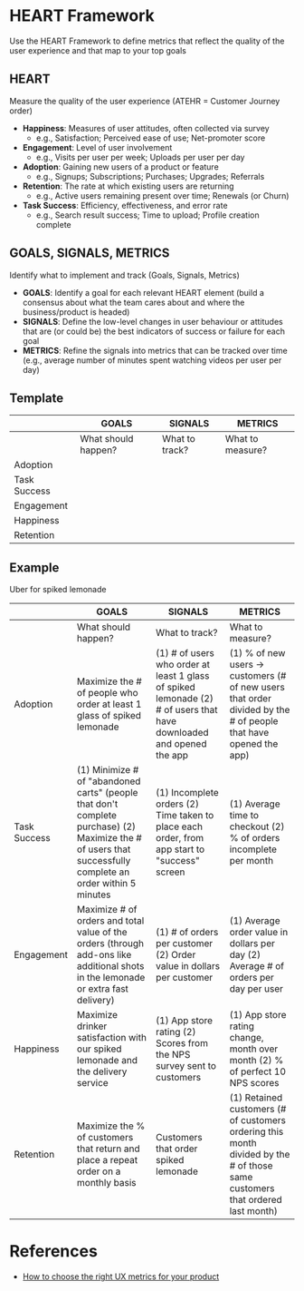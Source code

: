 # HEART Framework
Use the HEART Framework to define metrics that reflect the quality of the user experience and that map to your top goals

## HEART
Measure the quality of the user experience (ATEHR = Customer Journey order)
* **Happiness**: Measures of user attitudes, often collected via survey
    * e.g., Satisfaction; Perceived ease of use; Net-promoter score
* **Engagement**: Level of user involvement
    * e.g., Visits per user per week; Uploads per user per day
* **Adoption**: Gaining new users of a product or feature
    * e.g., Signups; Subscriptions; Purchases; Upgrades; Referrals
* **Retention**: The rate at which existing users are returning
    * e.g., Active users remaining present over time; Renewals (or Churn)
* **Task Success**: Efficiency, effectiveness, and error rate
    * e.g., Search result success; Time to upload; Profile creation complete

## GOALS, SIGNALS, METRICS
Identify what to implement and track (Goals, Signals, Metrics)
* **GOALS**: Identify a goal for each relevant HEART element (build a consensus about what the team cares about and where the business/product is headed)
* **SIGNALS**: Define the low-level changes in user behaviour or attitudes that are (or could be) the best indicators of success or failure for each goal
* **METRICS**: Refine the signals into metrics that can be tracked over time (e.g., average number of minutes spent watching videos per user per day)

## Template
|               | GOALS                 | SIGNALS           | METRICS           |
| ---           | ---                   | ---               | ---               |
|               | What should happen?   |  What to track?   | What to measure?  |
| Adoption      |                       |                   |                   |
| Task Success  |                       |                   |                   |
| Engagement    |                       |                   |                   |
| Happiness     |                       |                   |                   |
| Retention     |                       |                   |                   |

## Example
Uber for spiked lemonade

|               | GOALS                 | SIGNALS           | METRICS           |
| ---           | ---                   | ---               | ---               |
|               | What should happen?   | What to track?  | What to measure?    |
| Adoption      | Maximize the # of people who order at least 1 glass of spiked lemonade | (1) # of users who order at least 1 glass of spiked lemonade (2) # of users that have downloaded and opened the app | (1) % of new users -> customers (# of new users that order divided by the # of people that have opened the app) |
| Task Success  | (1) Minimize # of "abandoned carts" (people that don't complete purchase) (2) Maximize the # of users that successfully complete an order within 5 minutes | (1) Incomplete orders (2) Time taken to place each order, from app start to "success" screen | (1) Average time to checkout (2) % of orders incomplete per month |
| Engagement    | Maximize # of orders and total value of the orders (through add-ons like additional shots in the lemonade or extra fast delivery) | (1) # of orders per customer (2) Order value in dollars per customer | (1)  Average order value in dollars per day (2) Average # of orders per day per user |
| Happiness     | Maximize drinker satisfaction with our spiked lemonade and the delivery service | (1) App store rating (2) Scores from the NPS survey sent to customers | (1) App store rating change, month over month (2)  % of perfect 10 NPS scores |
| Retention     | Maximize the % of customers that return and place a repeat order on a monthly basis | Customers that order spiked lemonade | (1) Retained customers (# of customers ordering this month divided by the # of those same customers that ordered last month) |


# References
* [How to choose the right UX metrics for your product](https://library.gv.com/how-to-choose-the-right-ux-metrics-for-your-product-5f46359ab5be)